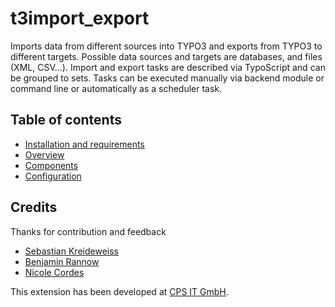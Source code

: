 t3import_export
===============

Imports data from different sources into TYPO3 and exports from TYPO3 to different targets.
Possible data sources and targets are databases, and files (XML, CSV...).
Import and export tasks are described via TypoScript and can be grouped to sets.
Tasks can be executed manually via backend module or command line or automatically as a scheduler task.


## Table of contents
- [Installation and requirements](/Documentation/INSTALL.md)
- [Overview](/Documentation/OVERVIEW.md)
- [Components](/Documentation/COMPONENT.md)
- [Configuration](/Documentation/CONFIGURATION.md)

## Credits
Thanks for contribution and feedback

* [Sebastian Kreideweiss](https://github.com/kreidewe)
* [Benjamin Rannow](https://github.com/brannow)
* [Nicole Cordes](https://github.com/IchHabRecht)

This extension has been developed at [CPS IT GmbH](https://cps-it.de).

